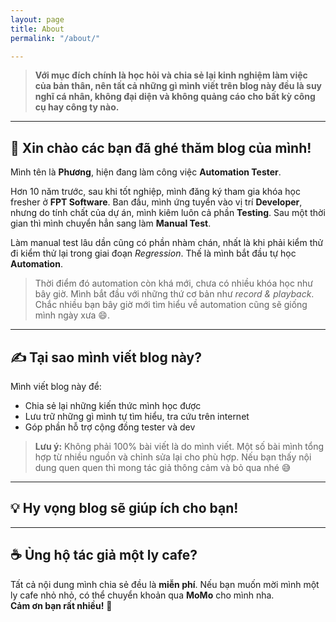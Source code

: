 ```yaml
---
layout: page
title: About
permalink: "/about/"

---
```


> **Với mục đích chính là học hỏi và chia sẻ lại kinh nghiệm làm việc của bản thân, nên tất cả những gì mình viết trên blog này đều là suy nghĩ cá nhân, không đại diện và không quảng cáo cho bất kỳ công cụ hay công ty nào.**

---

## 👋 Xin chào các bạn đã ghé thăm blog của mình!

Mình tên là **Phương**, hiện đang làm công việc **Automation Tester**.

Hơn 10 năm trước, sau khi tốt nghiệp, mình đăng ký tham gia khóa học fresher ở **FPT Software**. Ban đầu, mình ứng tuyển vào vị trí **Developer**, nhưng do tính chất của dự án, mình kiêm luôn cả phần **Testing**. Sau một thời gian thì mình chuyển hẳn sang làm **Manual Test**.

Làm manual test lâu dần cũng có phần nhàm chán, nhất là khi phải kiểm thử đi kiểm thử lại trong giai đoạn *Regression*. Thế là mình bắt đầu tự học **Automation**.

> Thời điểm đó automation còn khá mới, chưa có nhiều khóa học như bây giờ. Mình bắt đầu với những thứ cơ bản như *record & playback*. Chắc nhiều bạn bây giờ mới tìm hiểu về automation cũng sẽ giống mình ngày xưa 😄.

---

## ✍️ Tại sao mình viết blog này?

Mình viết blog này để:
- Chia sẻ lại những kiến thức mình học được
- Lưu trữ những gì mình tự tìm hiểu, tra cứu trên internet
- Góp phần hỗ trợ cộng đồng tester và dev

> **Lưu ý:** Không phải 100% bài viết là do mình viết. Một số bài mình tổng hợp từ nhiều nguồn và chỉnh sửa lại cho phù hợp. Nếu bạn thấy nội dung quen quen thì mong tác giả thông cảm và bỏ qua nhé 😅

---

## 💡 Hy vọng blog sẽ giúp ích cho bạn!

---

## ☕ Ủng hộ tác giả một ly cafe?

Tất cả nội dung mình chia sẻ đều là **miễn phí**. Nếu bạn muốn mời mình một ly cafe nhỏ nhỏ, có thể chuyển khoản qua **MoMo** cho mình nha.  
**Cảm ơn bạn rất nhiều!** 🙏
